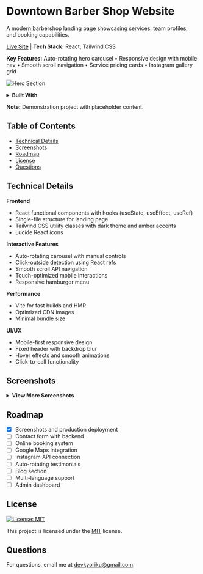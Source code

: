 # Downtown Barber Shop Website

A modern barbershop landing page showcasing services, team profiles, and booking capabilities.

**[Live Site](https://downtown-barbershop.netlify.app)** | **Tech Stack:** React, Tailwind CSS

**Key Features:** Auto-rotating hero carousel • Responsive design with mobile nav • Smooth scroll navigation • Service pricing cards • Instagram gallery grid

![Hero Section](./public/screenshots/hero.png)

<details>
<summary><b>Built With</b></summary>

[![JavaScript](https://img.shields.io/badge/JavaScript-F7DF1E.svg?style=for-the-badge&logo=JavaScript&logoColor=black)](https://developer.mozilla.org/en-US/docs/Web/JavaScript)
[![React](https://img.shields.io/badge/React-61DAFB.svg?style=for-the-badge&logo=React&logoColor=black)](https://react.dev/)
[![Tailwind CSS](https://img.shields.io/badge/Tailwind%20CSS-06B6D4.svg?style=for-the-badge&logo=TailwindCSS&logoColor=white)](https://tailwindcss.com/)
[![Lucide](https://img.shields.io/badge/Lucide-F56565.svg?style=for-the-badge&logo=Lucide&logoColor=white)](https://lucide.dev/)
[![Vite](https://img.shields.io/badge/Vite-646CFF.svg?style=for-the-badge&logo=Vite&logoColor=white)](https://vite.dev/)

</details>

**Note:** Demonstration project with placeholder content.

## Table of Contents
- [Technical Details](#technical-details)
- [Screenshots](#screenshots)
- [Roadmap](#roadmap)
- [License](#license)
- [Questions](#questions)

## Technical Details

**Frontend**
- React functional components with hooks (useState, useEffect, useRef)
- Single-file structure for landing page
- Tailwind CSS utility classes with dark theme and amber accents
- Lucide React icons

**Interactive Features**
- Auto-rotating carousel with manual controls
- Click-outside detection using React refs
- Smooth scroll API navigation
- Touch-optimized mobile interactions
- Responsive hamburger menu

**Performance**
- Vite for fast builds and HMR
- Optimized CDN images
- Minimal bundle size

**UI/UX**
- Mobile-first responsive design
- Fixed header with backdrop blur
- Hover effects and smooth animations
- Click-to-call functionality

## Screenshots
<details>
<summary><b>View More Screenshots</b></summary>

![Services Section](./public/screenshots/services.png)
![Barbers Section](./public/screenshots/barbers.png)
![Gallery Section](./public/screenshots/gallery.png)

</details>

## Roadmap
- [x] Screenshots and production deployment
- [ ] Contact form with backend
- [ ] Online booking system
- [ ] Google Maps integration
- [ ] Instagram API connection
- [ ] Auto-rotating testimonials
- [ ] Blog section
- [ ] Multi-language support
- [ ] Admin dashboard

## License
[![License: MIT](https://img.shields.io/badge/License-MIT-blue.svg?style=for-the-badge&logo=mit)](https://opensource.org/licenses/MIT)

This project is licensed under the [MIT](https://opensource.org/licenses/MIT) license.

## Questions
For questions, email me at devkyoriku@gmail.com.